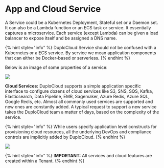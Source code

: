 # App and Cloud Service

A Service could be a Kubernetes Deployment, Stateful set or a Daemon set. It can also be a Lambda function or an ECS task or service. It essentially captures a microservice. Each service (except Lambda) can be given a load balancer to expose itself and be assigned a DNS name.

{% hint style="info" %}
DuploCloud Service should not be confused with a Kubernetes or a ECS service. By service we mean application components that can either be Docker-based or serverless.
{% endhint %}

Below is an image of some properties of a service:

![](<../../.gitbook/assets/Screen Shot 2022-03-12 at 8.16.18 PM.png>)

**Cloud Services:** DuploCloud supports a simple application specific interface to configure dozens of cloud services like S3, SNS, SQS, Kafka, Elasticsearch, Data Pipeline, EMR, Sagemaker, Azure Redis, Azure SQL, Google Redis, etc. Almost all commonly used services are supported and new ones are constantly added. A typical request to support a new service takes the DuploCloud team a matter of days, based on the complexity of the service.

{% hint style="info" %}
While users specify application level constructs for provisioning cloud resources, all the underlying DevOps and compliance controls are implicitly added by DuploCloud.
{% endhint %}

![](<../../.gitbook/assets/Screen Shot 2022-03-12 at 8.18.52 PM.png>)

{% hint style="info" %}
**IMPORTANT:** All services and cloud features are created within a Tenant.
{% endhint %}
